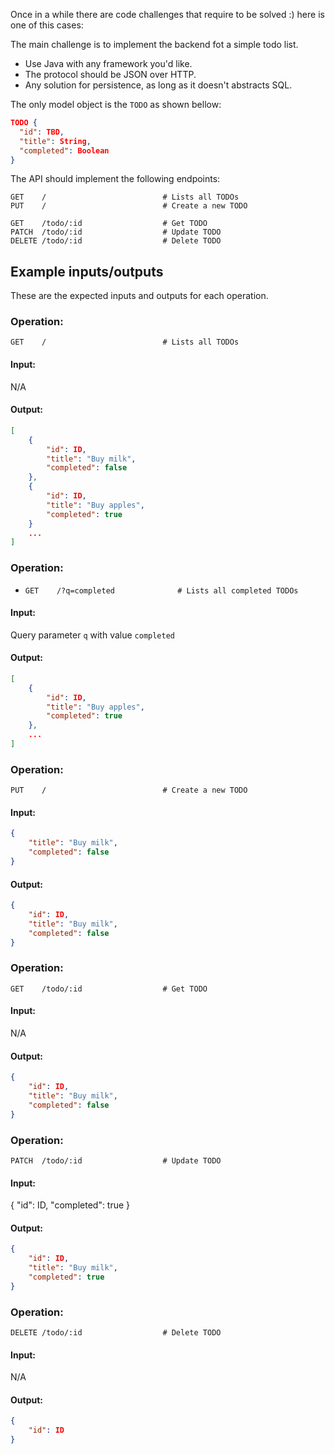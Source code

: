 Once in a while there are code challenges that require to be solved :) here is one of this cases:

The main challenge is to implement the backend fot a simple todo list.
* Use Java with any framework you'd like.
* The protocol should be JSON over HTTP.
* Any solution for persistence, as long as it doesn't abstracts SQL.

The only model object is the `TODO` as shown bellow:
```json
TODO {
  "id": TBD,
  "title": String,
  "completed": Boolean
}
```

The API should implement the following endpoints:
```
GET    /                          # Lists all TODOs
PUT    /                          # Create a new TODO

GET    /todo/:id                  # Get TODO
PATCH  /todo/:id                  # Update TODO
DELETE /todo/:id                  # Delete TODO
```

## Example inputs/outputs
These are the expected inputs and outputs for each operation.

### Operation:
`GET    /                          # Lists all TODOs`
#### Input:
N/A
#### Output:
```json
[
	{
		"id": ID,
		"title": "Buy milk",
		"completed": false
	},
	{
		"id": ID,
		"title": "Buy apples",
		"completed": true
	}
	...
]
```

### Operation:
* `GET    /?q=completed              # Lists all completed TODOs`
#### Input:
Query parameter `q` with value `completed`
#### Output:
```json
[
	{
		"id": ID,
		"title": "Buy apples",
		"completed": true
	},
	...
]
```

### Operation:
`PUT    /                          # Create a new TODO`
#### Input:
```json
{
	"title": "Buy milk",
	"completed": false
}
```
#### Output:
```json
{
	"id": ID,
	"title": "Buy milk",
	"completed": false
}
```

### Operation:
`GET    /todo/:id                  # Get TODO`
#### Input:
N/A
#### Output:
```json
{
	"id": ID,
	"title": "Buy milk",
	"completed": false
}
```

### Operation:
`PATCH  /todo/:id                  # Update TODO`
#### Input:
{
	"id": ID,
	"completed": true
}
#### Output:
```json
{
	"id": ID,
	"title": "Buy milk",
	"completed": true
}
```

### Operation:
`DELETE /todo/:id                  # Delete TODO`
#### Input:
N/A
#### Output:
```json
{
	"id": ID
}
```
